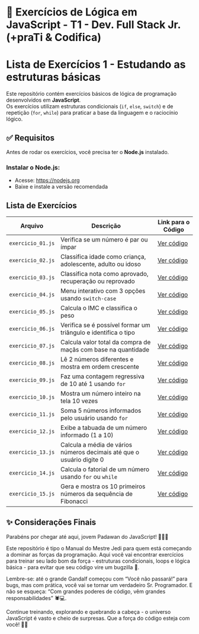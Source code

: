 # 🧠 Exercícios de Lógica em JavaScript - T1 - Dev. Full Stack Jr. (+praTi & Codifica)

# Lista de Exercícios 1 - Estudando as estruturas básicas

Este repositório contém exercícios básicos de lógica de programação desenvolvidos em **JavaScript**.  
Os exercícios utilizam estruturas condicionais (`if`, `else`, `switch`) e de repetição (`for`, `while`) para praticar a base da linguagem e o raciocínio lógico.

## ✅ Requisitos

Antes de rodar os exercícios, você precisa ter o **Node.js** instalado.

### Instalar o Node.js:

- Acesse: https://nodejs.org
- Baixe e instale a versão recomendada

## Lista de Exercícios

| Arquivo           | Descrição                                                             | Link para o Código
| ----------------- | --------------------------------------------------------------------- | ----------------------
| `exercicio_01.js` | Verifica se um número é par ou ímpar                                  | [Ver código](https://github.com/RenatoDEV87/Verifique-se-um-numero-e-par-ou-impar)
| `exercicio_02.js` | Classifica idade como criança, adolescente, adulto ou idoso           | [Ver código](https://github.com/RenatoDEV87/classifica-a-idade-de-uma-pessoa-em-categorias)
| `exercicio_03.js` | Classifica nota como aprovado, recuperação ou reprovado               | [Ver código](https://github.com/RenatoDEV87/Classificacao-de-Nota)
| `exercicio_04.js` | Menu interativo com 3 opções usando `switch-case`                     | [Ver código](https://github.com/RenatoDEV87/Menu-Interativo-com-switch-case)
| `exercicio_05.js` | Calcula o IMC e classifica o peso                                     | [Ver código](https://github.com/RenatoDEV87/Calculo-do-IMC-com-if-else)
| `exercicio_06.js` | Verifica se é possível formar um triângulo e identifica o tipo        | [Ver código](https://github.com/RenatoDEV87/Verificar-e-classificar-triangulo)
| `exercicio_07.js` | Calcula valor total da compra de maçãs com base na quantidade         | [Ver código](https://github.com/RenatoDEV87/Calculo-do-valor-total-das-macas)
| `exercicio_08.js` | Lê 2 números diferentes e mostra em ordem crescente                   | [Ver código](https://github.com/RenatoDEV87/Ordenar-dois-numeros-em-ordem-crescente)
| `exercicio_09.js` | Faz uma contagem regressiva de 10 até 1 usando `for`                  | [Ver código](https://github.com/RenatoDEV87/Contagem-regressiva-de-10-ate-1-com-for)
| `exercicio_10.js` | Mostra um número inteiro na tela 10 vezes                             | [Ver código](https://github.com/RenatoDEV87/Mostrar-um-numero-inteiro-10-vezes)
| `exercicio_11.js` | Soma 5 números informados pelo usuário usando `for`                   | [Ver código](https://github.com/RenatoDEV87/Soma_cinco_numeros)
| `exercicio_12.js` | Exibe a tabuada de um número informado (1 a 10)                       | [Ver código](https://github.com/RenatoDEV87/Tabuada)
| `exercicio_13.js` | Calcula a média de vários números decimais até que o usuário digite 0 | [Ver código](https://github.com/RenatoDEV87/Media_numeros)
| `exercicio_14.js` | Calcula o fatorial de um número usando `for` ou `while`               | [Ver código](https://github.com/RenatoDEV87/Fatorial)
| `exercicio_15.js` | Gera e mostra os 10 primeiros números da sequência de Fibonacci       | [Ver código](https://github.com/RenatoDEV87/Fibonacci)


## ✨ Considerações Finais

Parabéns por chegar até aqui, jovem Padawan do JavaScript! 🧙‍♂️✨

Este repositório é tipo o Manual do Mestre Jedi para quem está começando a dominar as forças da programação. Aqui você vai encontrar exercícios para treinar seu lado bom da força - estruturas condicionais, loops e lógica básica - para evitar que seu código vire um bugzilla 🐛.

Lembre-se: até o grande Gandalf começou com “Você não passará!” para bugs, mas com prática, você vai se tornar um verdadeiro Sr. Programador. E não se esqueça: “Com grandes poderes de código, vêm grandes responsabilidades” 🕷️💻.

Continue treinando, explorando e quebrando a cabeça - o universo JavaScript é vasto e cheio de surpresas. Que a força do código esteja com você! 🚀👾
